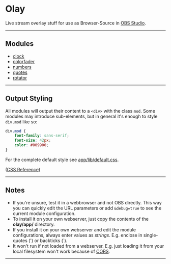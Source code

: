 # Olay

Live stream overlay stuff for use as Browser-Source in [OBS Studio](https://github.com/obsproject/obs-studio).

---

## Modules

- [clock](./app/mod/clock.md)
- [colorfader](./app/mod/colorfader.md)
- [numbers](./app/mod/numbers.md)
- [quotes](./app/mod/quotes.md)
- [rotator](./app/mod/rotator.md)

---

## Output Styling

All modules will output their content to a `<div>` with the class `mod`. Some modules may introduce sub-elements, but in general it's enough to style `div.mod` like so:

```css
div.mod {
    font-family: sans-serif;
    font-size: 42px;
    color: #009900;
}
```

For the complete default style see [app/lib/default.css](./app/lib/default.css).

([CSS Reference](https://developer.mozilla.org/docs/Web/CSS))

---

## Notes

- If you're unsure, test it in a webbrowser and not OBS directly. This way you can quickly edit the URL parameters or add `&debug=true` to see the current module configuration.
- To install it on your own webserver, just copy the contents of the **olay/app/** directory.
- If you install it on your own webserver and edit the module configurations, always enter values as *strings*. E.g. enclose in single-quotes (') or backticks (`).
- It won't run if not loaded from a webserver. E.g. just loading it from your local filesystem won't work because of [CORS](https://en.wikipedia.org/wiki/Cross-origin_resource_sharing).

---
